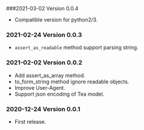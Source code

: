 ###2021-03-02 Version 0.0.4
* Compatible version for python2/3.

### 2021-02-24 Version 0.0.3
* `assert_as_readable` method support parsing string.

### 2021-02-02 Version 0.0.2
* Add assert_as_array method.
* to_form_string method ignore readable objects.
* Improve User-Agent.
* Support json encoding of Tea model.

### 2020-12-24 Version 0.0.1
* First release.